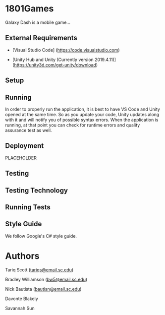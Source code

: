 # 1801Games

Galaxy Dash is a mobile game... 

## External Requirements
* [Visual Studio Code] (https://code.visualstudio.com) 

* [Unity Hub and Unity (Currently version 2019.4.11)] (https://unity3d.com/get-unity/download)

## Setup

## Running 
In order to properly run the application, it is best to have VS Code and Unity opened at the same time. So as you update your code, Unity updates along with it and will notify you of possible syntax errors. When the application is running, at that point you can check for runtime errors and quality assurance test as well. 

## Deployment 
PLACEHOLDER

## Testing


## Testing Technology 

## Running Tests

## Style Guide
We follow Google's C# style guide. 

# Authors

Tariq Scott (tariqs@email.sc.edu)

Bradley Williamson (bw5@email.sc.edu)

Nick Bautista (bautisn@email.sc.edu)

Davonte Blakely

Savannah Sun
